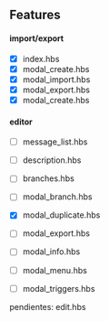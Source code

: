 ## Features

#### import/export

- [x] index.hbs
- [x] modal_create.hbs
- [x] modal_import.hbs
- [x] modal_export.hbs
- [x] modal_create.hbs

#### editor

- [ ] message_list.hbs
- [ ] description.hbs
- [ ] branches.hbs
- [ ] modal_branch.hbs
- [x] modal_duplicate.hbs
- [ ] modal_export.hbs
- [ ] modal_info.hbs
- [ ] modal_menu.hbs
- [ ] modal_triggers.hbs


pendientes: edit.hbs